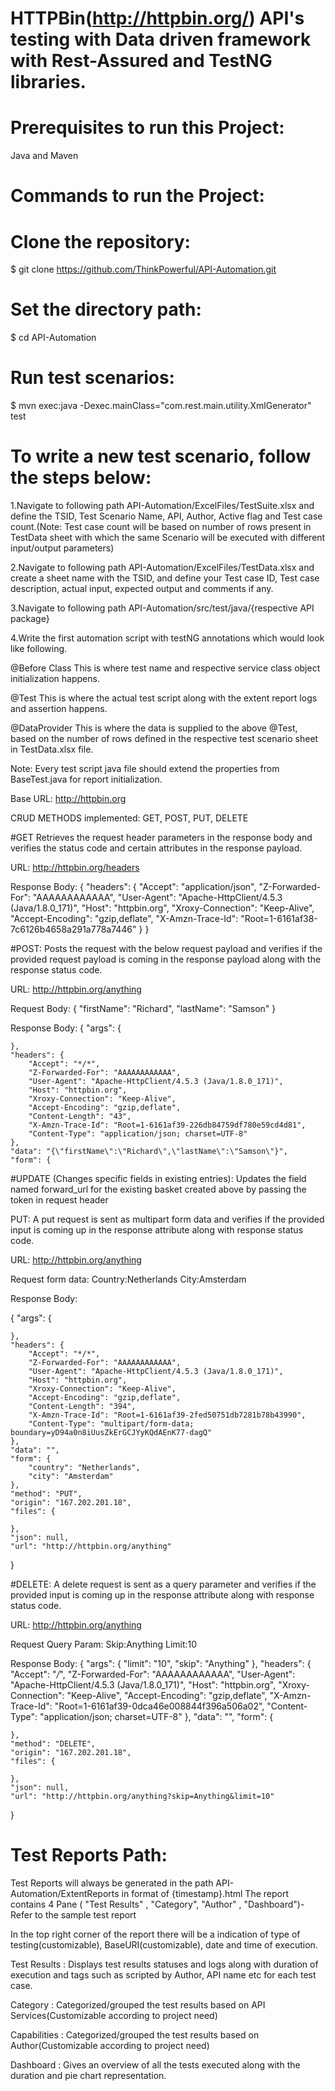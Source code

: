 
# HTTPBin(http://httpbin.org/) API's testing with Data driven framework with Rest-Assured and TestNG libraries.

# Prerequisites to run this Project:

Java and Maven

# Commands to run the Project:

# Clone the repository:
$ git clone https://github.com/ThinkPowerful/API-Automation.git

# Set the directory path:
$ cd API-Automation

# Run test scenarios:
$ mvn exec:java -Dexec.mainClass="com.rest.main.utility.XmlGenerator" test

# To write a new test scenario, follow the steps below:

1.Navigate to following path API-Automation/ExcelFiles/TestSuite.xlsx and define the TSID, Test Scenario Name, API, Author, Active flag and Test case count.(Note: Test case count will be based on number of rows present in TestData sheet with which the same Scenario will be executed with different input/output parameters) 

2.Navigate to following path API-Automation/ExcelFiles/TestData.xlsx and create a sheet name with the TSID, and define your Test case ID, Test case description, actual input, expected output and comments if any.

3.Navigate to following path API-Automation/src/test/java/{respective API package}

4.Write the first automation script with testNG annotations which would look like following.

@Before Class
This is where test name and respective service class object initialization happens.

@Test
This is where the actual test script along with the extent report logs and assertion happens.

@DataProvider
This is where the data is supplied to the above @Test, based on the number of rows defined in the respective test scenario sheet in TestData.xlsx file.

Note: Every test script java file should extend the properties from BaseTest.java for report initialization.


Base URL: http://httpbin.org

CRUD METHODS implemented: GET, POST, PUT, DELETE

#GET Retrieves the request header parameters in the response body and verifies the status code and certain attributes in the response payload.

URL: http://httpbin.org/headers

Response Body:
{
    "headers": {
        "Accept": "application/json",
        "Z-Forwarded-For": "AAAAAAAAAAAA",
        "User-Agent": "Apache-HttpClient/4.5.3 (Java/1.8.0_171)",
        "Host": "httpbin.org",
        "Xroxy-Connection": "Keep-Alive",
        "Accept-Encoding": "gzip,deflate",
        "X-Amzn-Trace-Id": "Root=1-6161af38-7c6126b4658a291a778a7446"
    }
}

#POST: Posts the request with the below request payload and verifies if the provided request payload is coming in the response payload along with the response status code.

URL: http://httpbin.org/anything

Request Body:
{
  "firstName": "Richard",
  "lastName": "Samson"
}

Response Body:
{
    "args": {
        
    },
    "headers": {
        "Accept": "*/*",
        "Z-Forwarded-For": "AAAAAAAAAAAA",
        "User-Agent": "Apache-HttpClient/4.5.3 (Java/1.8.0_171)",
        "Host": "httpbin.org",
        "Xroxy-Connection": "Keep-Alive",
        "Accept-Encoding": "gzip,deflate",
        "Content-Length": "43",
        "X-Amzn-Trace-Id": "Root=1-6161af39-226db84759df780e59cd4d81",
        "Content-Type": "application/json; charset=UTF-8"
    },
    "data": "{\"firstName\":\"Richard\",\"lastName\":\"Samson\"}",
    "form": {

        
#UPDATE (Changes specific fields in existing entries): Updates the field named forward_url for the existing basket created above by passing the token in request header

PUT: A put request is sent as multipart form data and verifies if the provided input is coming up in the response attribute along with response status code.

URL: http://httpbin.org/anything

Request form data:
Country:Netherlands
City:Amsterdam

Response Body:

{
    "args": {
        
    },
    "headers": {
        "Accept": "*/*",
        "Z-Forwarded-For": "AAAAAAAAAAAA",
        "User-Agent": "Apache-HttpClient/4.5.3 (Java/1.8.0_171)",
        "Host": "httpbin.org",
        "Xroxy-Connection": "Keep-Alive",
        "Accept-Encoding": "gzip,deflate",
        "Content-Length": "394",
        "X-Amzn-Trace-Id": "Root=1-6161af39-2fed50751db7281b78b43990",
        "Content-Type": "multipart/form-data; boundary=yD94a0n8iUusZkErGCJYyKQdAEnK77-dagQ"
    },
    "data": "",
    "form": {
        "country": "Netherlands",
        "city": "Amsterdam"
    },
    "method": "PUT",
    "origin": "167.202.201.18",
    "files": {
        
    },
    "json": null,
    "url": "http://httpbin.org/anything"
}


#DELETE: A delete request is sent as a query parameter and verifies if the provided input is coming up in the response attribute along with response status code.

URL: http://httpbin.org/anything

Request Query Param: 
Skip:Anything
Limit:10

Response Body:
{
    "args": {
        "limit": "10",
        "skip": "Anything"
    },
    "headers": {
        "Accept": "*/*",
        "Z-Forwarded-For": "AAAAAAAAAAAA",
        "User-Agent": "Apache-HttpClient/4.5.3 (Java/1.8.0_171)",
        "Host": "httpbin.org",
        "Xroxy-Connection": "Keep-Alive",
        "Accept-Encoding": "gzip,deflate",
        "X-Amzn-Trace-Id": "Root=1-6161af39-0dca46e008844f396a506a02",
        "Content-Type": "application/json; charset=UTF-8"
    },
    "data": "",
    "form": {
        
    },
    "method": "DELETE",
    "origin": "167.202.201.18",
    "files": {
        
    },
    "json": null,
    "url": "http://httpbin.org/anything?skip=Anything&limit=10"
}


# Test Reports Path:
Test Reports will always be generated in the path API-Automation/ExtentReports in format of {timestamp}.html
The report contains 4 Pane ( "Test Results" , "Category", "Author" , "Dashboard")- Refer to the sample test report

In the top right corner of the report there will be a indication of  type of testing(customizable), BaseURI(customizable), date and time of execution.

Test Results : Displays test results statuses and logs along with duration of execution and tags such as scripted by Author, API name etc for each test case.

Category : Categorized/grouped the test results based on API Services(Customizable according to project need)

Capabilities : Categorized/grouped the test results based on Author(Customizable according to project need)

Dashboard : Gives an overview of all the tests executed along with the duration and pie chart representation.


